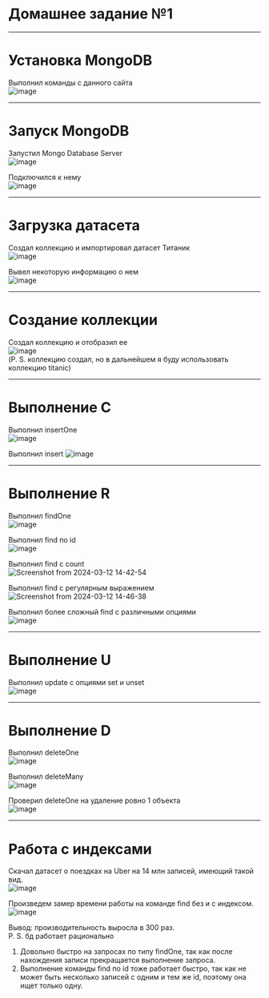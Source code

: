 # Домашнее задание №1  
---------------------------------------------------------------------------------------  
# Установка MongoDB  

Выполнил команды с данного сайта  
![image](https://github.com/B-a-r-c-i-k/db_sber/assets/43545491/c2654193-c8b5-4dfd-9f39-6a468b39860b)  

----------------------------------------------------------------------------------------
# Запуск MongoDB

Запустил Mongo Database Server  
![image](https://github.com/B-a-r-c-i-k/db_sber/assets/43545491/342a504d-528c-43dc-a695-14d4ab8d1009)  

Подключился к нему  
![image](https://github.com/B-a-r-c-i-k/db_sber/assets/43545491/2c2f39bd-c9e6-4809-bad8-5d0360273a11)  

-----------------------------------------------------------------------------------------
# Загрузка датасета

Создал коллекцию и импортировал датасет Титаник  
![image](https://github.com/B-a-r-c-i-k/db_sber/assets/43545491/b9b62ea3-5ed4-4647-b134-3c225fa4d1d7)  

Вывел некоторую информацию о нем  
![image](https://github.com/B-a-r-c-i-k/db_sber/assets/43545491/74429248-860c-4a85-8fa7-ad89ba8f3c25)  

-----------------------------------------------------------------------------------------  
# Создание коллекции 

Создал коллекцию и отобразил ее  
![image](https://github.com/B-a-r-c-i-k/db_sber/assets/43545491/fb50f3a2-99f0-41c3-81d7-f5c26fd36805)  
(P. S. коллекцию создал, но в дальнейшем я буду использовать коллекцию titanic)  

------------------------------------------------------------------------------------------  
# Выполнение С

Выполнил insertOne  
![image](https://github.com/B-a-r-c-i-k/db_sber/assets/43545491/255daeea-4bee-460e-9abf-0c256546f42b)

Выполнил insert
![image](https://github.com/B-a-r-c-i-k/db_sber/assets/43545491/4bc4c7da-9d2c-4309-96e1-74114798e2dd)


------------------------------------------------------------------------------------------  
# Выполнение R  

Выполнил findOne  
![image](https://github.com/B-a-r-c-i-k/db_sber/assets/43545491/551d4229-83bc-4d6e-842a-477ea188b9be)  

Выполнил find по id  
![image](https://github.com/B-a-r-c-i-k/db_sber/assets/43545491/c18459a5-7cff-4fbe-987f-e1ce3dcf4936)  

Выполнил find c count  
![Screenshot from 2024-03-12 14-42-54](https://github.com/B-a-r-c-i-k/db_sber/assets/43545491/e9e9332a-a17c-438e-9870-83bc13c9cf70)  

Выполнил find с регулярным выражением  
![Screenshot from 2024-03-12 14-46-38](https://github.com/B-a-r-c-i-k/db_sber/assets/43545491/9d769488-2dba-458d-874e-2c68c347ff3c)  

Выполнил более сложный find с различными опциями  
![image](https://github.com/B-a-r-c-i-k/db_sber/assets/43545491/5881f89b-6953-462d-abe9-0c158ce24011)

------------------------------------------------------------------------------------------
# Выполнение U  

Выполнил update c опциями set и unset  
![image](https://github.com/B-a-r-c-i-k/db_sber/assets/43545491/fc39bdc1-73f6-465a-b498-bfcd4f9e34b4)  

-------------------------------------------------------------------------------------------
# Выполнение D

Выполнил deleteOne  
![image](https://github.com/B-a-r-c-i-k/db_sber/assets/43545491/f6260613-fa29-47a9-b24e-dbabda989bd3)  

Выполнил deleteMany  
![image](https://github.com/B-a-r-c-i-k/db_sber/assets/43545491/8c58042c-1e38-439c-b99a-7e5efa446f67)  

Проверил deleteOne на удаление ровно 1 объекта  
![image](https://github.com/B-a-r-c-i-k/db_sber/assets/43545491/eda5cce8-fe98-4a47-8a51-6a3f6888dbdf)  

-------------------------------------------------------------------------------------------  
# Работа с индексами  

Скачал датасет о поездках на Uber на 14 млн записей, имеющий такой вид.  
![image](https://github.com/B-a-r-c-i-k/db_sber/assets/43545491/f1b538dc-6996-4466-baee-8614213ecafe)  

Произведем замер времени работы на команде find без и c индексом.
![image](https://github.com/B-a-r-c-i-k/db_sber/assets/43545491/108599a0-24f7-4333-868e-aa7e4f900fdf)  

Вывод: производительность выросла в 300 раз.  
P. S. бд работает рационально  
1) Довольно быстро на запросах по типу findOne, так как после нахождения записи прекращается выполнение запроса.  
2) Выполнение команды find по id тоже работает быстро, так как не может быть несколько записей с одним и тем же id, поэтому она ищет только одну.


























